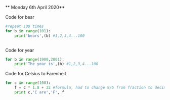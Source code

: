 ** Monday 6th April 2020**

Code for bear 
```py 
#repeat 100 times
for b in range(101):
    print'bears',(b) #1,2,3,4...100 
    
``` 
Code for year 
```py
for b in range(1900,2001):
    print'The year is',(b) #1,2,3,4...100 
```
Code for Celsius to Farenheit 
```py 
for c in range(100):
    f = c * 1.8 + 32 #formula, had to change 9/5 from fraction to decimal 
    print c,'C are','F', f
```
